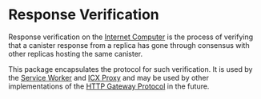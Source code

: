 # Response Verification

Response verification on the [Internet Computer](https://dfinity.org) is the process of
verifying that a canister response from a replica has gone through consensus with other replicas
hosting the same canister.

This package encapsulates the protocol for such verification. It is used by the
[Service Worker](https://github.com/dfinity/ic/tree/master/typescript/service-worker) and
[ICX Proxy](https://github.com/dfinity/ic/tree/master/rs/boundary_node/icx_proxy) and may be
used by other implementations of the
[HTTP Gateway Protocol](https://internetcomputer.org/docs/current/references/ic-interface-spec/#http-gateway)
in the future.
